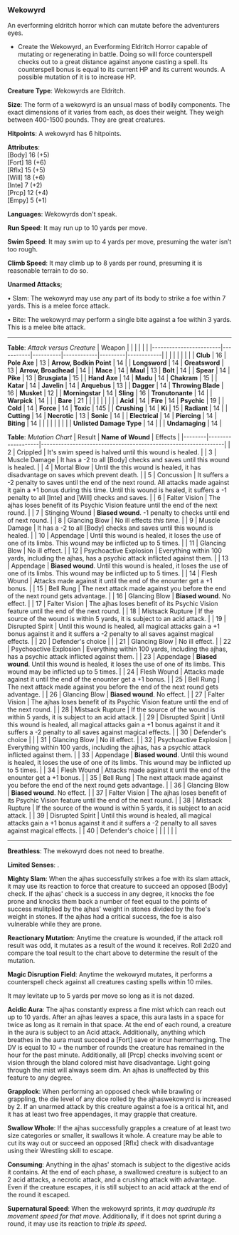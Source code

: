 ### Wekowyrd
An everforming eldritch horror which can mutate before the adventurers eyes.

* Create the Wekowyrd, an Everforming Eldritch Horror capable of mutating or regenerating in battle. Doing so will force counterspell checks out to a great distance against anyone casting a spell. Its counterspell bonus is equal to its current HP and its current wounds. A possible mutation of it is to increase HP.

**Creature Type**: Wekowyrds are Eldritch.

**Size**: The form of a wekowyrd is an unsual mass of bodily components. The exact dimensions of it varies from each, as does their weight. They weigh between 400-1500 pounds. They are great creatures.

**Hitpoints**: A wekowyrd has 6 hitpoints.

**Attributes**:  
[Body] 16 (+5)  
[Fort] 18 (+6)  
[Rflx] 15 (+5)  
[Will] 18 (+6)  
[Inte] 7  (+2)  
[Prcp] 12 (+4)  
[Empy] 5  (+1)  

**Languages**: Wekowyrds don't speak.

**Run Speed**: It may run up to 10 yards per move.

**Swim Speed**: It may swim up to 4 yards per move, presuming the water isn’t too rough.

**Climb Speed**: It may climb up to 8 yards per round, presuming it is reasonable terrain to do so.

**Unarmed Attacks**;

 • Slam: The wekowyrd may use any part of its body to strike a foe within 7 yards. This is a melee force attack.

 • Bite: The wekowyrd may perform a single bite against a foe within 3 yards. This is a melee bite attack.

-----

**Table**: *Attack versus Creature*
| Weapon                 |          |            |         |            |         |
|------------------------|-----------|----------|------------|---------|------------|
|                        |          |            |         |            |         |
| **Club**                   | 16     | **Pole Axe** | 13     | **Arrow, Bodkin Point**    | 14    |
| **Longsword**              | 14     | **Greatsword** | 13     | **Arrow, Broadhead**       | 14    |
| **Mace**                   | 14     | **Maul** | 13     | **Bolt** | 14    |
| **Spear**                  | 14     | **Pike** | 13     | **Brusgiata** | 15     |
| **Hand Axe**               | 14     | **Madu** | 14     | **Chakram** | 15    |
| **Katar**                  | 14     | **Javelin** | 14  | **Arquebus** | 13    |
| **Dagger**                 | 14     | **Throwing Blade** |  16  | **Musket** | 12    |
| **Morningstar**            | 14     | **Sling** | 16    | **Tronutonante** | 14    |
| **Warpick**                | 14     |          |          |   **Bare** |  21  |
|                        |           |          |            |         |            |
| **Acid**                   | 14     | **Fire** | 14     | **Psychic** | 19     |
| **Cold**                   | 14     | **Force** | 14     | **Toxic**  | 145     |
| **Crushing**               | 14     | **Ki** | 15     | **Radiant** | 14     |
| **Cutting**                | 14     | **Necrotic** | 13     | **Sonic** | 14    |
| **Electrical**             | 14     | **Piercing** | 14     | **Biting** | 14    |
|                        |           |          |            |         |            |
| **Unlisted Damage Type** | 14 |    |     | **Undamaging** | 14 |



**Table**: *Mutation Chart* 
| Result | **Name of Wound** | Effects                                                        |
|--------|-------------------|----------------------------------------------------------------|
|   2    | Crippled          | It's swim speed is halved until this wound is healed.      |
|   3    | Muscle Damage     | It has a -2 to all [Body] checks and saves until this wound is healed. |
|   4    | Mortal Blow       | Until the this wound is healed, it has disadvantage on saves which prevent death. |
|   5    | Concussion      | It suffers a -2 penalty to saves until the end of the next round. All attacks made against it gain a +1 bonus during this time. Until this wound is healed, it suffers a -1 penalty to all [Inte] and [Will] checks and saves. |
|   6    | Falter Vision     | The ajhas loses benefit of its Psychic Vision feature until the end of the next round. |
|   7    | Stinging Wound    | **Biased wound**. -1 penalty to checks until end of next round. |
|   8    | Glancing Blow     | No ill effects _this time_.                                     |
|   9    | Muscle Damage     | It has a -2 to all [Body] checks and saves until this wound is healed. |
|   10   | Appendage         | Until this wound is healed, it loses the use of one of its limbs. This wound may be inflicted up to 5 times. |
|   11   | Glancing Blow     | No ill effect. |
|   12   | Psychoactive Explosion | Everything within 100 yards, including the ajhas, has a psychic attack inflicted against them. |
|   13   | Appendage         | **Biased wound**. Until this wound is healed, it loses the use of one of its limbs. This wound may be inflicted up to 5 times. |
|   14   | Flesh Wound       | Attacks made against it until the end of the enounter get a +1 bonus. |
|   15   | Bell Rung         | The next attack made against you before the end of the next round gets advantage.  |
|   16   | Glancing Blow     | **Biased wound**. No effect. |
|   17   | Falter Vision     | The ajhas loses benefit of its Psychic Vision feature until the end of the next round. |
|   18   | Mistsack Rupture  | If the source of the wound is within 5 yards, it is subject to an acid attack. |
|   19   | Disrupted Spirit  | Until this wound is healed, all magical attacks gain a +1 bonus against it and it suffers a -2 penalty to all saves against magical effects. |
|   20   | Defender's choice |                                   |
|   21   | Glancing Blow     | No ill effect. |
|   22   | Psychoactive Explosion | Everything within 100 yards, including the ajhas, has a psychic attack inflicted against them. |
|   23   | Appendage         | **Biased wound**. Until this wound is healed, it loses the use of one of its limbs. This wound may be inflicted up to 5 times. |
|   24   | Flesh Wound       | Attacks made against it until the end of the enounter get a +1 bonus. |
|   25   | Bell Rung         | The next attack made against you before the end of the next round gets advantage.  |
|   26   | Glancing Blow     | **Biased wound**. No effect. |
|   27   | Falter Vision     | The ajhas loses benefit of its Psychic Vision feature until the end of the next round. |
|   28   | Mistsack Rupture  | If the source of the wound is within 5 yards, it is subject to an acid attack. |
|   29   | Disrupted Spirit  | Until this wound is healed, all magical attacks gain a +1 bonus against it and it suffers a -2 penalty to all saves against magical effects. |
|   30   | Defender's choice |                                   |
|   31   | Glancing Blow     | No ill effect. |
|   32   | Psychoactive Explosion | Everything within 100 yards, including the ajhas, has a psychic attack inflicted against them. |
|   33   | Appendage         | **Biased wound**. Until this wound is healed, it loses the use of one of its limbs. This wound may be inflicted up to 5 times. |
|   34   | Flesh Wound       | Attacks made against it until the end of the enounter get a +1 bonus. |
|   35   | Bell Rung         | The next attack made against you before the end of the next round gets advantage.  |
|   36   | Glancing Blow     | **Biased wound**. No effect. |
|   37   | Falter Vision     | The ajhas loses benefit of its Psychic Vision feature until the end of the next round. |
|   38   | Mistsack Rupture  | If the source of the wound is within 5 yards, it is subject to an acid attack. |
|   39   | Disrupted Spirit  | Until this wound is healed, all magical attacks gain a +1 bonus against it and it suffers a -2 penalty to all saves against magical effects. |
|   40   | Defender's choice |                                   |
|        |                                                |                                   |

-----

**Breathless**: The wekowyrd does not need to breathe.



**Limited Senses**: .

**Mighty Slam**: When the ajhas successfully strikes a foe with its slam attack, it may use its reaction to force that creature to succeed an opposed [Body] check. If the ajhas' check is a success in any degree, it knocks the foe prone and knocks them back a number of feet equal to the points of success mulitplied by the ajhas' weight in stones divided by the foe's weight in stones. If the ajhas had a critical success, the foe is also vulnerable while they are prone.

**Reactionary Mutation**: Anytime the creature is wounded, if the attack roll result was odd, it mutates as a result of the wound it receives. Roll 2d20 and compare the toal result to the chart above to determine the result of the mutation.

**Magic Disruption Field**: Anytime the wekowyrd mutates, it performs a counterspell check against all creatures casting spells within 10 miles.

It may levitate up to 5 yards per move so long as it is not dazed.

**Acidic Aura**: The ajhas constantly express a fine mist which can reach out up to 10 yards. After an ajhas leaves a space, this aura lasts in a space for twice as long as it remain in that space. At the end of each round, a creature in the aura is subject to an Acid attack. Additionally, anything which breathes in the aura must succeed a [Fort] save or incur hemorrhaging. The DV is equal to 10 + the number of rounds the creature has remained in the hour for the past minute. Additionally, all [Prcp] checks involving scent or vision through the bland colored mist have disadvantage. Light going through the mist will always seem dim. An ajhas is unaffected by this feature to any degree.

**Grapplock**: When performing an opposed check while brawling or grappling, the die level of any dice rolled by the ajhaswekowyrd is increased by 2. If an unarmed attack by this creature against a foe is a critical hit, and it has at least two free appendages, it may grapple that creature.

**Swallow Whole**: If the ajhas successfully grapples a creature of at least two size categories or smaller, it swallows it whole. A creature may be able to cut its way out or succeed an opposed [Rflx] check with disadvantage using their Wrestling skill to escape.

**Consuming**: Anything in the ajhas' stomach is subject to the digestive acids it contains. At the end of each phase, a swallowed creature is subject to an 2 acid attacks, a necrotic attack, and a crushing attack with advantage. Even if the creature escapes, it is still subject to an acid attack at the end of the round it escaped.

**Supernatural Speed**: When the wekowyrd sprints, it *may quadruple its movement speed for that move*. Additionally, if it does not sprint during a round, it may use its reaction to *triple its speed*.
